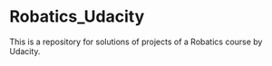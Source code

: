 # Robatics_Udacity

This is a repository for solutions of projects of a Robatics course by Udacity.
